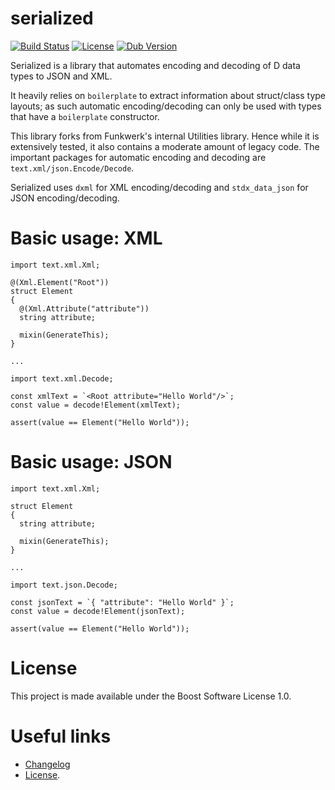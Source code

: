 # serialized

[![Build Status](https://github.com/funkwerk-mobility/serialized/workflows/CI/badge.svg)](https://github.com/funkwerk-mobility/serialized/actions?query=workflow%3ACI)
[![License](https://img.shields.io/badge/license-BSL_1.0-blue.svg)](https://raw.githubusercontent.com/funkwerk-mobility/serialized/master/LICENSE)
[![Dub Version](https://img.shields.io/dub/v/serialized.svg)](https://code.dlang.org/packages/serialized)

Serialized is a library that automates encoding and decoding of D data types to JSON and XML.

It heavily relies on `boilerplate` to extract information about struct/class type layouts; as such
automatic encoding/decoding can only be used with types that have a `boilerplate` constructor.

This library forks from Funkwerk's internal Utilities library. Hence while it is extensively tested, it
also contains a moderate amount of legacy code. The important packages for automatic encoding and decoding are
`text.xml/json.Encode/Decode`.

Serialized uses `dxml` for XML encoding/decoding and `stdx_data_json` for JSON encoding/decoding.

# Basic usage: XML

```
import text.xml.Xml;

@(Xml.Element("Root"))
struct Element
{
  @(Xml.Attribute("attribute"))
  string attribute;

  mixin(GenerateThis);
}

...

import text.xml.Decode;

const xmlText = `<Root attribute="Hello World"/>`;
const value = decode!Element(xmlText);

assert(value == Element("Hello World"));
```

# Basic usage: JSON

```
import text.xml.Xml;

struct Element
{
  string attribute;

  mixin(GenerateThis);
}

...

import text.json.Decode;

const jsonText = `{ "attribute": "Hello World" }`;
const value = decode!Element(jsonText);

assert(value == Element("Hello World"));
```

# License

This project is made available under the Boost Software License 1.0.

# Useful links

- [Changelog](CHANGELOG.md)
- [License](LICENSE).
